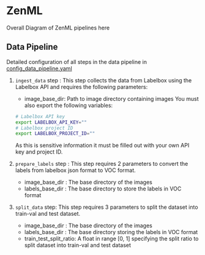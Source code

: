# ZenML

Overall Diagram of ZenML pipelines here

## Data Pipeline

Detailed configuration of all steps in the data pipeline in [config_data_pipeline.yaml](config_data_pipeline.yaml)

1. `ingest_data` step : This step collects the data from Labelbox using the Labelbox API and requires the following parameters:
    * image_base_dir: Path to image directory containing images
    You must also export the following variables:

    ```bash
    # Labelbox API key
    export LABELBOX_API_KEY=""
    # Labelbox project ID
    export LABELBOX_PROJECT_ID=""
    ```

    As this is sensitive information it must be filled out with your own API key and project ID.

2. `prepare_labels` step : This step requires 2 parameters to convert the labels from labelbox json format to VOC format.
    * image_base_dir : The base directory of the images
    * labels_base_dir : The base directory to store the labels in VOC format

3. `split_data` step: This step requires 3 parameters to split the dataset into train-val and test dataset.
    * image_base_dir : The base directory of the images
    * labels_base_dir : The base directory storing the labels in VOC format
    * train_test_split_ratio: A float in range [0, 1] specifying the split ratio to split dataset into train-val and test dataset
